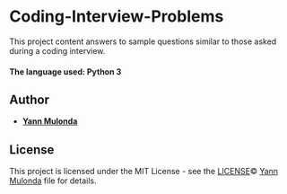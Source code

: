 # Coding-Interview-Problems

This project content answers to sample questions similar to those asked during a coding interview.

#### The language used: Python 3

## Author

* **[Yann Mulonda](https://github.com/YannMjl)**

## License

This project is licensed under the MIT License - see the [LICENSE](LICENSE)© [Yann Mulonda](https://github.com/YannMjl) file for details.
